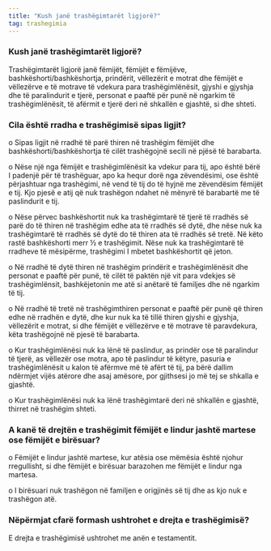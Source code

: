 ```yaml
---
title: "Kush janë trashëgimtarët ligjorë?"
tag: trashegimia
---
```



### Kush janë trashëgimtarët ligjorë?

Trashëgimtarët ligjorë janë fëmijët, fëmijët e fëmijëve, bashkëshorti/bashkëshortja, prindërit, vëllezërit e motrat dhe fëmijët e vëllezërve e të motrave të vdekura para trashëgimlënësit, gjyshi e gjyshja dhe të paralindurit e tjerë, personat e paaftë për punë në ngarkim të trashëgimlënësit, të afërmit e tjerë deri në shkallën e gjashtë, si dhe shteti.

### Cila është rradha e trashëgimisë sipas ligjit?

o	Sipas ligjit në rradhë të parë thiren në trashëgim fëmijët dhe bashkëshorti/bashkëshortja të cilët trashëgojnë secili në pjësë të barabarta.

o	Nëse një nga fëmijët e trashëgimlënësit ka vdekur para tij, apo është bërë I padenjë për të trashëguar, apo ka hequr dorë nga zëvendësimi, ose është përjashtuar nga trashëgimi, në vend të tij do të hyjnë me zëvendësim fëmijët e tij. Kjo pjesë e atij që nuk trashëgon ndahet në mënyrë të barabartë me të paslindurit e tij.

o	Nëse përvec bashkëshortit nuk ka trashëgimtarë të tjerë të rradhës së parë do të thiren në trashëgim edhe ata të rradhës së dytë, dhe nëse nuk ka trashëgimtarë të rradhës së dytë do të thiren ata të rradhës së tretë. Në këto rastë bashkëshorti merr ½ e trashëgimit. Nëse nuk ka trashëgimtarë të rradheve të mësipërme, trashëgimi I mbetet bashkëshortit që jeton.

o	Në rradhë të dytë thiren në trashëgim prindërit e trashëgimlënësit dhe personat e paaftë për punë, të cilët të paktën një vit para vdekjes së trashëgimlënsit, bashkëjetonin me atë si anëtarë të familjes dhe në ngarkim të tij.

o	Në rradhë të tretë në trashëgimthiren personat e paaftë për punë që thiren edhe në rradhën e dytë, dhe kur nuk ka të tillë thiren gjyshi e gjyshja, vëllezërit e motrat, si dhe fëmijët e vëllezërve e të motrave të paravdekura, këta trashëgojnë në pjesë të barabarta.

o	Kur trashëgimlënësi nuk ka lënë të paslindur, as prindër ose të paralindur të tjerë, as vëllezër ose motra, apo të paslindur të këtyre, pasuria e trashëgimlënësit u kalon të afërmve më të afërt të tij, pa bërë dallim ndërmjet vijës atërore dhe asaj amësore, por gjithsesi jo më tej se shkalla e gjashtë.

o	Kur trashëgimlënësi nuk ka lënë trashëgimtarë deri në shkallën e gjashtë, thirret në trashëgim shteti.

### A kanë të drejtën e trashëgimit fëmijët e lindur jashtë martese ose fëmijët e birësuar?

o	Fëmijët e lindur jashtë martese, kur atësia ose mëmësia është njohur rregullisht, si dhe fëmijët e birësuar barazohen me fëmijët e lindur nga martesa. 

o	I birësuari nuk trashëgon në familjen e origjinës së tij dhe as kjo nuk e trashëgon atë.

###	Nëpërmjat cfarë formash ushtrohet e drejta e trashëgimisë?

E drejta e trashëgimisë ushtrohet me anën e testamentit.
